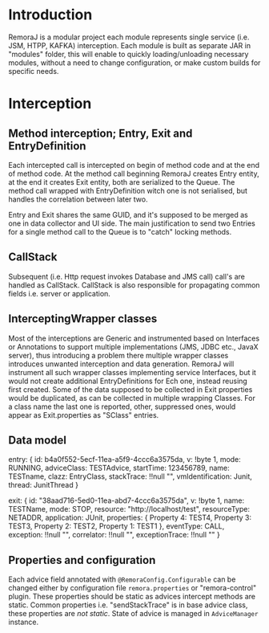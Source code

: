 # Introduction

RemoraJ is a modular project each module represents single service (i.e. JSM, HTPP, KAFKA) 
interception. Each module is built as separate JAR in "modules" folder, this will enable to
quickly loading/unloading necessary modules, without a need to change configuration, or make custom 
builds for specific needs. 



# Interception

## Method interception; Entry, Exit and EntryDefinition
Each intercepted call is intercepted on begin of method code and at the end of method code.
At the method call beginning RemoraJ creates Entry entity, at the end it creates Exit entity, both 
are serialized to the Queue. The method call wrapped with EntryDefinition witch one is not serialised, 
but handles the correlation between later two.

Entry and Exit shares the same GUID, and it's supposed to be merged as one in data collector and UI side.
The main justification to send two Entries for a single method call to the Queue is to "catch" locking methods. 

## CallStack 

Subsequent (i.e. Http request invokes Database and JMS call) call's are handled as CallStack. CallStack is also 
responsible for propagating common fields i.e. server or application.

## InterceptingWrapper classes

Most of the interceptions are Generic and instrumented based on Interfaces or Annotations to support multiple 
implementations (JMS, JDBC etc., JavaX server), thus introducing a problem there multiple wrapper classes introduces 
unwanted interception and data generation. RemoraJ will instrument all such wrapper classes implementing service Interfaces, 
but it would not create additional EntryDefinitions for Ech one, instead reusing first created. Some of the data supposed to be 
collected in Exit properties would be duplicated, as can be collected in multiple wrapping Classes. For a class name the last one 
is reported, other, suppressed ones, would appear as Exit.properties as "SClass" entries.


  
## Data model

entry: {
  id: b4a0f552-5ecf-11ea-a5f9-4ccc6a3575da,
  v: !byte 1,
  mode: RUNNING,
  adviceClass: TESTAdvice,
  startTime: 123456789,
  name: TESTname,
  clazz: EntryClass,
  stackTrace: !!null "",
  vmIdentification: Junit,
  thread: JunitThread
}


exit: {
  id: "38aad716-5ed0-11ea-abd7-4ccc6a3575da",
  v: !byte 1,
  name: TESTName,
  mode: STOP,
  resource: "http://localhost/test",
  resourceType: NETADDR,
  application: JUnit,
  properties: {
    Property  4: TEST4,
    Property  3: TEST3,
    Property  2: TEST2,
    Property  1: TEST1
  },
  eventType: CALL,
  exception: !!null "",
  correlator: !!null "",
  exceptionTrace: !!null ""
}

## Properties and configuration

Each advice field annotated with `@RemoraConfig.Configurable` can be changed either by configuration file `remora.properties` or "remora-control" plugin.
These properties should be static as advices intercept methods are static.
Common properties i.e. "sendStackTrace" is in base advice class, these properties are *not static*. State of advice is managed in `AdviceManager` instance.


